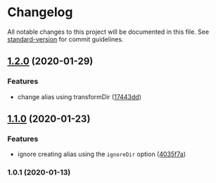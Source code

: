# Changelog

All notable changes to this project will be documented in this file. See [standard-version](https://github.com/conventional-changelog/standard-version) for commit guidelines.

## [1.2.0](https://github.com/kdydesign/nuxt-alias-module/compare/v1.1.0...v1.2.0) (2020-01-29)


### Features

* change alias using transformDir ([17443dd](https://github.com/kdydesign/nuxt-alias-module/commit/17443dd5a229c2c48213dfbcf436893c683985eb))

## [1.1.0](https://github.com/kdydesign/nuxt-alias-module/compare/v1.0.1...v1.1.0) (2020-01-23)


### Features

* ignore creating alias using the `ignoreDir` option ([4035f7a](https://github.com/kdydesign/nuxt-alias-module/commit/4035f7a054a0f5a0e3b2b78b586d9a6470a977a3))

### 1.0.1 (2020-01-13)
